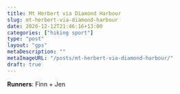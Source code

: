 ```yaml
---
title: Mt Herbert via Diamond Harbour
slug: mt-herbert-via-diamond-harbour
date: 2020-12-12T21:46:16+13:00
categories: ["hiking sport"]
type: "post"
layout: "gps"
metaDescription: ""
metaImageURL: "/posts/mt-herbert-via-diamond-harbour/"
draft: true
---
```


__Runners__: Finn + Jen
